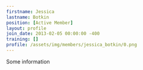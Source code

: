 ```yaml
---
firstname: Jessica
lastname: Botkin
position: [Active Member]
layout: profile
join_date: 2013-02-05 00:00:00 -400
training: []
profile: /assets/img/members/jessica_botkin/0.png
---
```

Some information
